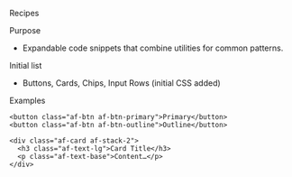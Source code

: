 Recipes

Purpose
- Expandable code snippets that combine utilities for common patterns.

Initial list
- Buttons, Cards, Chips, Input Rows (initial CSS added)

Examples

```
<button class="af-btn af-btn-primary">Primary</button>
<button class="af-btn af-btn-outline">Outline</button>

<div class="af-card af-stack-2">
  <h3 class="af-text-lg">Card Title</h3>
  <p class="af-text-base">Content…</p>
</div>
```
